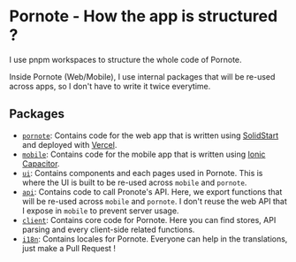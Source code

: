 # Pornote - How the app is structured ?

I use pnpm workspaces to structure the whole code of Pornote.

Inside Pornote (Web/Mobile), I use internal packages that will be re-used across apps, so I don't have to write it twice everytime.

## Packages

- [`pornote`](./pornote/): Contains code for the web app that is written using [SolidStart](https://start.solidjs.com) and deployed with [Vercel](https://vercel.com).
- [`mobile`](./mobile/): Contains code for the mobile app that is written using [Ionic Capacitor](https://capacitorjs.com/).
- [`ui`](./ui/): Contains components and each pages used in Pornote. This is where the UI is built to be re-used across `mobile` and `pornote`.
- [`api`](./api/): Contains code to call Pronote's API. Here, we export functions that will be re-used across `mobile` and `pornote`. I don't reuse the web API that I expose in `mobile` to prevent server usage.
- [`client`](./client/): Contains core code for Pornote. Here you can find stores, API parsing and every client-side related functions.
- [`i18n`](./i18n/): Contains locales for Pornote. Everyone can help in the translations, just make a Pull Request !
